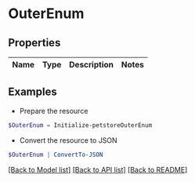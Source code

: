 # OuterEnum
## Properties

Name | Type | Description | Notes
------------ | ------------- | ------------- | -------------

## Examples

- Prepare the resource
```powershell
$OuterEnum = Initialize-petstoreOuterEnum 
```

- Convert the resource to JSON
```powershell
$OuterEnum | ConvertTo-JSON
```

[[Back to Model list]](../README.md#documentation-for-models) [[Back to API list]](../README.md#documentation-for-api-endpoints) [[Back to README]](../README.md)

